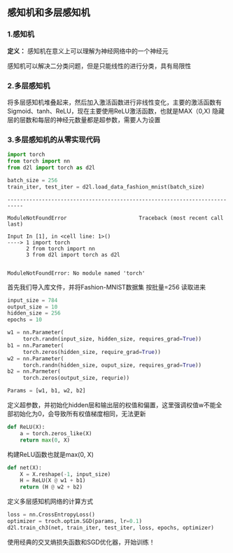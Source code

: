 ## 感知机和多层感知机

### 1.感知机

**定义：** 感知机在意义上可以理解为神经网络中的一个神经元

感知机可以解决二分类问题，但是只能线性的进行分类，具有局限性


### 2.多层感知机

将多层感知机堆叠起来，然后加入激活函数进行非线性变化，主要的激活函数有Sigmoid、tanh、ReLU，现在主要使用ReLU激活函数，也就是MAX（0,X)
隐藏层的层数和每层的神经元数量都是超参数，需要人为设置


### 3.多层感知机的从零实现代码


```python
import torch
from torch import nn
from d2l import torch as d2l

batch_size = 256
train_iter, test_iter = d2l.load_data_fashion_mnist(batch_size)
```


    ---------------------------------------------------------------------------

    ModuleNotFoundError                       Traceback (most recent call last)

    Input In [1], in <cell line: 1>()
    ----> 1 import torch
          2 from torch import nn
          3 from d2l import torch as d2l
    

    ModuleNotFoundError: No module named 'torch'


首先我们导入库文件，并将Fashion-MNIST数据集 按批量=256 读取进来



```python
input_size = 784
output_size = 10
hidden_size = 256
epochs = 10

w1 = nn.Parameter(
     torch.randn(input_size, hidden_size, requires_grad=True))
b1 = nn.Parameter(
     torch.zeros(hidden_size, require_grad=True))
w2 = nn.Parameter(
     torch.randn(hidden_size, ouput_size, requires_grad=True))
b2 = nn.Parmeter(
     torch.zeros(output_size, requrie))

Params = [w1, b1, w2, b2]
```

定义超参数，并初始化hidden层和输出层的权值和偏置，这里强调权值w不能全部初始化为0，会导致所有权值梯度相同，无法更新



```python
def ReLU(X):
    a = torch.zeros_like(X)
    return max(0, X)
```

构建ReLU函数也就是max(0, X)



```python
def net(X):
    X = X.reshape(-1, input_size)
    H = ReLU(X @ w1 + b1)
    return (H @ w2 + b2)
```

定义多层感知机网络的计算方式



```python
loss = nn.CrossEntropyLoss()
optimizer = troch.optim.SGD(params, lr=0.1)
d2l.train_ch3(net, train_iter, test_iter, loss, epochs, optimizer)
```

使用经典的交叉熵损失函数和SGD优化器，开始训练！
